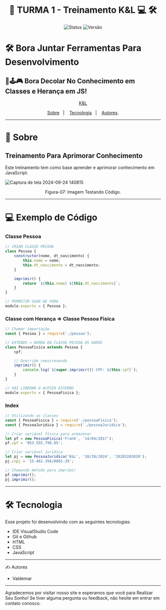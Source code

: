 <h1 align="center"> 🚀 TURMA 1 - Treinamento K&L 💻 🛠️ </h1>

<p align="center">
  <img src="https://img.shields.io/badge/Status-Em%20Desenvolvimento-orange" alt="Status" />
  <img src="https://img.shields.io/badge/Versão-1.0.0-blue" alt="Versão" />
</p>

# 🛠️ Bora Juntar Ferramentas Para Desenvolvimento


## 🚀🕹️🎮 Bora Decolar No Conhecimento em Classes e Herança em JS!


<p align="center"> <a href="https://kellab.com.br/" target="_blank">K&L</a> </p>

<p align="center">
<a href="#sobre">Sobre</a>&nbsp;&nbsp;&nbsp|&nbsp;&nbsp;&nbsp;
<a href="#tecnologia">Tecnologia</a>&nbsp;&nbsp;&nbsp|&nbsp;&nbsp;&nbsp;
<a href="#autores">Autores</a>.
</p>

---

# 📖 Sobre

## Treinamento Para Aprimorar Conhecimento
Este treinamento tem como base aprender e aprimorar conhecimento em JavaScript.

![Captura de tela 2024-09-24 140815](https://github.com/user-attachments/assets/6a8839bb-3a12-4cae-b4a0-d6ac13b39384)

<p align="center">Figura-07: Imagem Testando Código.</p>

---

# 💻 Exemplo de Código

### Classe Pessoa

```javascript
// CRIAR CLASSE PESSOA
class Pessoa {
    constructor(nome, dt_nascimento) {
        this.nome = nome;
        this.dt_nascimento = dt_nascimento;
    }

    imprimir() {
        return `${this.nome} ${this.dt_nascimento}`;
    }
}

// PERMITIR USAR DE FORA
module.exports = { Pessoa };
```

### Classe com Herança => Classe Pessoa Fisica

```javascript
// Chamar importação
const { Pessoa } = require('./pessoa');

// EXTENDS = HERDA DA CLASSE PESSOA OS DADOS
class PessoaFisica extends Pessoa {
    cpf;

    // Override reescrevendo
    imprimir() {
        console.log(`${super.imprimir()} CPF: ${this.cpf}`);
    }
}

// VAI LIBERAR O ACESSO EXTERNO
module.exports = { PessoaFisica };

```

### Index

```javascript
// Utilizando as classes
const { PessoaFisica } = require('./pessoaFisica');
const { PessoaJuridica } = require('./pessoaJuridica');

// Criar variável física para armazenar
let pf = new PessoaFisica('Frank', '14/04/2017');
pf.cpf = '053.555.798.85';

// Criar variável jurídica
let pj = new PessoaJuridica('K&L', '20/20/2024', '20202202020');
pj.cnpj = '15.462.356/0001-39';

// Chamando método para imprimir
pf.imprimir();
pj.imprimir();

```
---

# 🛠️ Tecnologia

Esse projeto foi desenvolvindo com as seguintes tecnologias:

- IDE VisualStudio Code
- Git e Github
- HTML
- CSS
- JavaScript
  
---
✍️ Autores
- Valdemar

---

Agradecemos por visitar nosso site e esperamos que você para Realizar Seu Sonho! Se tiver alguma pergunta ou feedback, não hesite em entrar em contato conosco.



